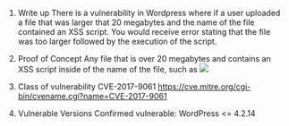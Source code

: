 1. Write up
  There is a vulnerability in Wordpress where if a user uploaded a file that was larger that 20 megabytes and the name of the file contained an XSS script. You would receive error stating that the file was too larger followed by the execution of the script.

2. Proof of Concept
  Any file that is over 20 megabytes and contains an XSS script inside of the name of the file, such as <img src=x onerror=alert(1)>

3. Class of vulnerability
  CVE-2017-9061
  https://cve.mitre.org/cgi-bin/cvename.cgi?name=CVE-2017-9061

4. Vulnerable Versions
  Confirmed vulnerable: WordPress <= 4.2.14
